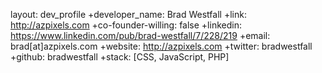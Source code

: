 layout: dev_profile
+developer_name: Brad Westfall
+link: http://azpixels.com
+co-founder-willing: false
+linkedin: https://www.linkedin.com/pub/brad-westfall/7/228/219
+email: brad[at]azpixels.com
+website: http://azpixels.com
+twitter: bradwestfall
+github: bradwestfall
+stack: [CSS, JavaScript, PHP]